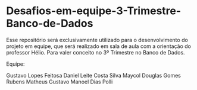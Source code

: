 # Desafios-em-equipe-3-Trimestre-Banco-de-Dados
Esse repositório será exclusivamente utilizado para o desenvolvimento do projeto em equipe, que será realizado em sala de aula com a orientação do professor Hélio. Para valer conceito no 3º Trimestre no Banco de Dados.

Equipe:
  
  Gustavo Lopes Feitosa
  Daniel Leite Costa Silva
  Maycol Douglas Gomes
  Rubens Matheus
  Gustavo Manoel Dias Polli

